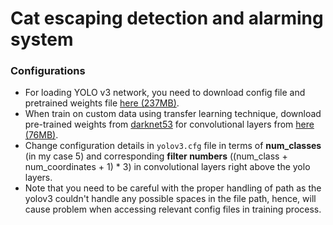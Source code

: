 # Cat escaping detection and alarming system


### Configurations
* For loading YOLO v3 network, you need to download config file and pretrained weights file [here (237MB)](https://pjreddie.com/media/files/yolov3.weights).
* When train on custom data using transfer learning technique, download pre-trained weights from [darknet53](https://pjreddie.com/darknet/imagenet/#darknet53) for convolutional layers from [here (76MB)](https://pjreddie.com/media/files/darknet53.conv.74).
* Change configuration details in `yolov3.cfg` file in terms of **num_classes** (in my case 5) and corresponding **filter numbers** ((num_class + num_coordinates + 1) * 3) in convolutional layers right above the yolo layers.
* Note that you need to be careful with the proper handling of path as the yolov3 couldn't handle any possible spaces in the file path, hence, will cause problem when accessing relevant config files in training process.
